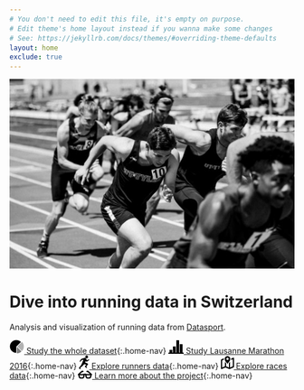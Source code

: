 ```yaml
---
# You don't need to edit this file, it's empty on purpose.
# Edit theme's home layout instead if you wanna make some changes
# See: https://jekyllrb.com/docs/themes/#overriding-theme-defaults
layout: home
exclude: true
---
```


![:runner:](images/runners2.jpg)

# Dive into running data in Switzerland

Analysis and visualization of running data from [Datasport](http://datasport.com).


[![full dataset](images/glyphicons-43-pie-chart.png) Study the whole dataset](/fullanalysis){:.home-nav}
[![lausanne](images/glyphicons-42-charts.png) Study Lausanne Marathon 2016](/lausanne){:.home-nav}
[![runners](images/glyphicons-592-person-running.png) Explore runners data](/runners){:.home-nav}
[![races](images/glyphicons-503-map.png) Explore races data](/races){:.home-nav}
[![about](images/glyphicons-498-glasses.png) Learn more about the project](/about){:.home-nav}
